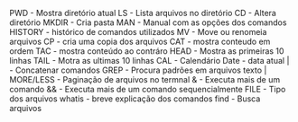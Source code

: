 PWD - Mostra diretório atual
LS - Lista arquivos no diretório
CD - Altera diretório
MKDIR - Cria pasta
MAN - Manual com as opções dos comandos
HISTORY - histórico de comandos utilizados
MV - Move ou renomeia arquivos
CP - cria uma copia dos arquivos
CAT - mostra conteudo em ordem
TAC - mostra conteúdo ao contráro
HEAD - Mostra as primeiras 10 linhas
TAIL - Motra as ultimas 10 linhas
CAL - Calendário
Date - data atual
| - Concatenar comandos
GREP - Procura padrões em arquivos texto
| MORE/LESS - Paginação de arquivos no termnal
& - Executa mais de um comando
&& - Executa mais de um comando sequencialmente
FILE - Tipo dos arquivos
whatis - breve explicação dos comandos
find - Busca arquivos